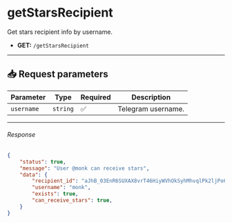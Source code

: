 # getStarsRecipient

Get stars recipient info by username.

- **GET:** `/getStarsRecipient`

---

## 📥 Request parameters

| **Parameter**      | **Type**   | **Required**  | **Description**                                 |
|--------------------|------------|---------------|-------------------------------------------------|
| `username`          | `string`  | ✅            | Telegram username.                              |

---

###### Response

```json
{
    "status": true,
    "message": "User @monk can receive stars",
    "data": {
        "recipient_id": "aJhB_03EnR6SUXAX8vrT46HiyWVhOkSyhMhvqlPk2ljPo6okLBc1RQuMvpJSx9qm",
        "username": "monk",
        "exists": true,
        "can_receive_stars": true,
    }
}
```